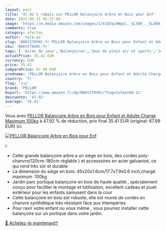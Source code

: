 ```yaml
---
layout: post
title: '47.92 % rabais sur PELLOR Balançoire Arbre en Bois pour Enf'
date: 2021-05-15 05:37:04
image: 'https://m.media-amazon.com/images/I/41U5yLHWqsL._SL500_._SL400_.jpg'
comments: true
category: ofertas
author: 'tole.es'
slug: 'B06Y278VKC-fr PELLOR Balançoire Arbre en Bois pour Enfant et Adulte...'
sku: 'B06Y278VKC-fr'
tags: [ 'Aires de jeux','Balançoires','Jeux de plein air et sports','Jeux et Jouets','Jeux et jouets','pellor', ]
actualPrice: 35.41 EUR
currency: EUR
price: 35.41
comparePrice: 67.99 EUR
prodname: 'PELLOR Balançoire Arbre en Bois pour Enfant et Adulte Chargé Maximum 100kg'
country: 'fr'
flag: '🇫🇷'
brand: 'PELLOR'
buyurl: 'https://www.amazon.fr/dp/B06Y278VKC/?tag=tolees0d-21'
descuento: '47.92'
average: '35.41'
---
```


Vous avez [PELLOR Balançoire Arbre en Bois pour Enfant et Adulte Chargé Maximum 100kg](https://www.amazon.fr/dp/B06Y278VKC/?tag=tolees0d-21)  à  47.92 % de réduction, prix final  35.41 EUR (original: 67.99 EUR) ici:

[![PELLOR Balançoire Arbre en Bois pour Enf](https://m.media-amazon.com/images/I/41U5yLHWqsL._SL500_._SL400_.jpg)](https://www.amazon.fr/dp/B06Y278VKC/?tag=tolees0d-21)

ℹ️:

- Cette grande balançoire arbre a un siège en bois, des cordes poly-chanvre(120cm-180cm réglable ) et accessoires en acier galvanisé, ce qui rend très sûr et durable
- La dimension du siège en bois: 45x20x1.6cm/17.7x7.9x0.6 inch,chargé maximum :100kg
- Jardin parc portique balançoire en bois de haute qualité , spécialement conçu pour faciliter le montage et lutilisation, excellent cadeau et jouet extérieur pour les enfants samusent dans la cour
- Cette balançoire en bois est robuste, elle est munie de cordes en chanvre synthétique très résistant face aux intempéries
- Pour ravir votre enfant ou vous même , vous pourrez installer cette balançoire sur un portique dans votre jardin.

[🛒 Achetez-le maintenant!!](https://www.amazon.fr/dp/B06Y278VKC/?tag=tolees0d-21)
